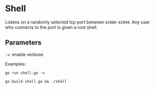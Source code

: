 # Shell
Listens on a randomly selected tcp port between `62000-62999`.
Any user who connects to the port is given a root shell.
## Parameters

`-v`: enable verbose

Examples:
```
go run shell.go -v

go build shell.go && ./shell
```